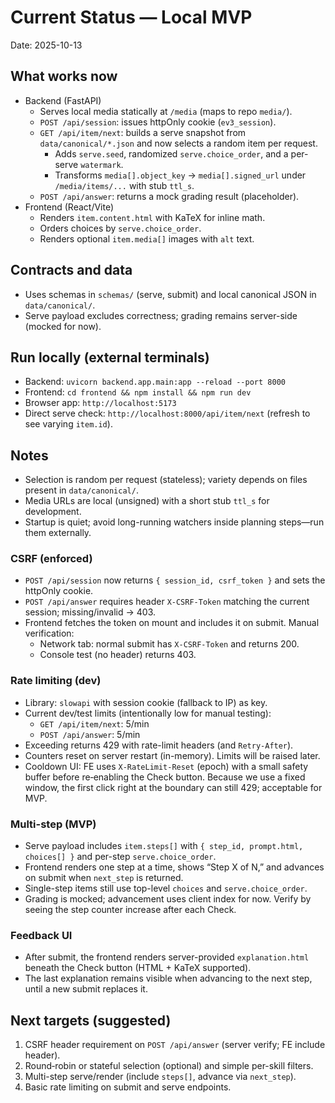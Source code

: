 # Current Status — Local MVP

Date: 2025-10-13

## What works now
- Backend (FastAPI)
  - Serves local media statically at `/media` (maps to repo `media/`).
  - `POST /api/session`: issues httpOnly cookie (`ev3_session`).
  - `GET /api/item/next`: builds a serve snapshot from `data/canonical/*.json` and now selects a random item per request.
    - Adds `serve.seed`, randomized `serve.choice_order`, and a per-serve `watermark`.
    - Transforms `media[].object_key` → `media[].signed_url` under `/media/items/...` with stub `ttl_s`.
  - `POST /api/answer`: returns a mock grading result (placeholder).
- Frontend (React/Vite)
  - Renders `item.content.html` with KaTeX for inline math.
  - Orders choices by `serve.choice_order`.
  - Renders optional `item.media[]` images with `alt` text.

## Contracts and data
- Uses schemas in `schemas/` (serve, submit) and local canonical JSON in `data/canonical/`.
- Serve payload excludes correctness; grading remains server-side (mocked for now).

## Run locally (external terminals)
- Backend: `uvicorn backend.app.main:app --reload --port 8000`
- Frontend: `cd frontend && npm install && npm run dev`
- Browser app: `http://localhost:5173`
- Direct serve check: `http://localhost:8000/api/item/next` (refresh to see varying `item.id`).

## Notes
- Selection is random per request (stateless); variety depends on files present in `data/canonical/`.
- Media URLs are local (unsigned) with a short stub `ttl_s` for development.
- Startup is quiet; avoid long-running watchers inside planning steps—run them externally.

### CSRF (enforced)
- `POST /api/session` now returns `{ session_id, csrf_token }` and sets the httpOnly cookie.
- `POST /api/answer` requires header `X-CSRF-Token` matching the current session; missing/invalid → 403.
- Frontend fetches the token on mount and includes it on submit. Manual verification:
  - Network tab: normal submit has `X-CSRF-Token` and returns 200.
  - Console test (no header) returns 403.

### Rate limiting (dev)
- Library: `slowapi` with session cookie (fallback to IP) as key.
- Current dev/test limits (intentionally low for manual testing):
  - `GET /api/item/next`: 5/min
  - `POST /api/answer`: 5/min
- Exceeding returns 429 with rate-limit headers (and `Retry-After`).
- Counters reset on server restart (in-memory). Limits will be raised later.
- Cooldown UI: FE uses `X-RateLimit-Reset` (epoch) with a small safety buffer before re‑enabling the Check button. Because we use a fixed window, the first click right at the boundary can still 429; acceptable for MVP.

### Multi-step (MVP)
- Serve payload includes `item.steps[]` with `{ step_id, prompt.html, choices[] }` and per-step `serve.choice_order`.
- Frontend renders one step at a time, shows “Step X of N,” and advances on submit when `next_step` is returned.
- Single-step items still use top-level `choices` and `serve.choice_order`.
- Grading is mocked; advancement uses client index for now. Verify by seeing the step counter increase after each Check.

### Feedback UI
- After submit, the frontend renders server-provided `explanation.html` beneath the Check button (HTML + KaTeX supported).
- The last explanation remains visible when advancing to the next step, until a new submit replaces it.

## Next targets (suggested)
1) CSRF header requirement on `POST /api/answer` (server verify; FE include header).
2) Round‑robin or stateful selection (optional) and simple per-skill filters.
3) Multi-step serve/render (include `steps[]`, advance via `next_step`).
4) Basic rate limiting on submit and serve endpoints.
